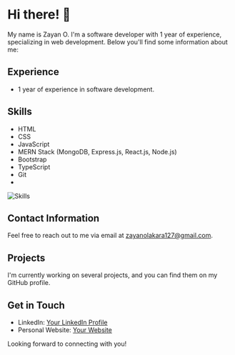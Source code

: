 # Hi there! 👋

My name is Zayan O. I'm a software developer with 1 year of experience, specializing in web development. Below you'll find some information about me:

## Experience
- 1 year of experience in software development.

## Skills
- HTML
- CSS
- JavaScript
- MERN Stack (MongoDB, Express.js, React.js, Node.js)
- Bootstrap
- TypeScript
- Git
- <br>
![Skills](https://skillicons.dev/icons?i=python,html,js,cpp,css,git,bootstrap,c,typescript&perline=3)

## Contact Information
Feel free to reach out to me via email at zayanolakara127@gmail.com.

## Projects
I'm currently working on several projects, and you can find them on my GitHub profile.

## Get in Touch
- LinkedIn: [Your LinkedIn Profile](https://www.linkedin.com/in/your-linkedin-profile)
- Personal Website: [Your Website](https://www.yourwebsite.com)

Looking forward to connecting with you!
